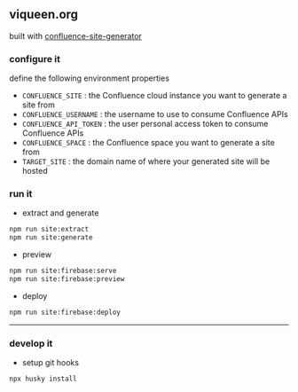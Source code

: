 ## viqueen.org

built with [confluence-site-generator](https://github.com/viqueen/confluence-site-generator)

### configure it

define the following environment properties

- `CONFLUENCE_SITE` : the Confluence cloud instance you want to generate a site from
- `CONFLUENCE_USERNAME` : the username to use to consume Confluence APIs
- `CONFLUENCE_API_TOKEN` : the user personal access token to consume Confluence APIs
- `CONFLUENCE_SPACE` : the Confluence space you want to generate a site from
- `TARGET_SITE` : the domain name of where your generated site will be hosted

### run it

- extract and generate

```bash
npm run site:extract
npm run site:generate
```

- preview

```bash
npm run site:firebase:serve
npm run site:firebase:preview
```

- deploy

```bash
npm run site:firebase:deploy
```

---

### develop it

- setup git hooks

```bash
npx husky install
```
